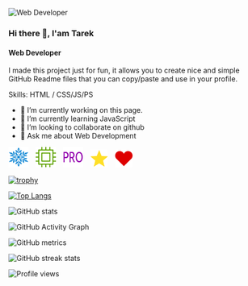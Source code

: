 ![Web Developer](https://scontent.fdac24-2.fna.fbcdn.net/v/t39.30808-6/236722020_999290357574892_7546065024385670417_n.jpg?_nc_cat=105&ccb=1-5&_nc_sid=09cbfe&_nc_ohc=ltb-cfrVI0sAX_daMKB&_nc_oc=AQlkMd2GuW_xEfQrUTAnMwmZFs66HseFSxPM6AnhWZhnUjYzYdHJt2Hv2PqrT1VLYBI&_nc_ht=scontent.fdac24-2.fna&oh=00_AT9dVQ2BEIDc0d3Kn1vqFvwwA3pBt_YR1yMTl9DY49k9oA&oe=6254071A)

### Hi there 👋, I'am Tarek
#### Web Developer

I made this project just for fun, it allows you to create nice and simple GitHub Readme files that you can copy/paste and use in your profile.

Skills: HTML / CSS/JS/PS

- 🔭 I’m currently working on this page. 
- 🌱 I’m currently learning JavaScript 
- 👯 I’m looking to collaborate on github 
- 💬 Ask me about Web Development 


 

<a href='https://archiveprogram.github.com/'><img src='https://raw.githubusercontent.com/acervenky/animated-github-badges/master/assets/acbadge.gif' width='40' height='40'></a> <a href='https://docs.github.com/en/developers'><img src='https://raw.githubusercontent.com/acervenky/animated-github-badges/master/assets/devbadge.gif' width='40' height='40'></a> <a href='https://github.com/pricing'><img src='https://raw.githubusercontent.com/acervenky/animated-github-badges/master/assets/pro.gif' width='40' height='40'></a> <a href='https://stars.github.com/'><img src='https://raw.githubusercontent.com/acervenky/animated-github-badges/master/assets/starbadge.gif' width='35' height='35'></a> <a href='https://docs.github.com/en/github/supporting-the-open-source-community-with-github-sponsors'><img src='https://raw.githubusercontent.com/acervenky/animated-github-badges/master/assets/sponsorbadge.gif' width='35' height='35'></a> 

[![trophy](https://github-profile-trophy.vercel.app/?username=tarekalways)](https://github.com/ryo-ma/github-profile-trophy)

[![Top Langs](https://github-readme-stats.vercel.app/api/top-langs/?username=tarekalways)](https://github.com/anuraghazra/github-readme-stats)

![GitHub stats](https://github-readme-stats.vercel.app/api?username=tarekalways&show_icons=true&count_private=true)  

![GitHub Activity Graph](https://activity-graph.herokuapp.com/graph?username=tarekalways)  

![GitHub metrics](https://metrics.lecoq.io/tarekalways)  

![GitHub streak stats](https://github-readme-streak-stats.herokuapp.com/?user=tarekalways)  

![Profile views](https://gpvc.arturio.dev/tarekalways)  
